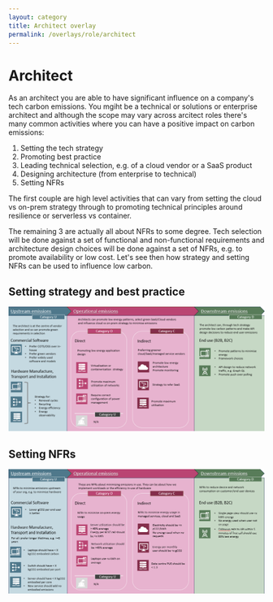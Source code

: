 ```yaml
---
layout: category
title: Architect overlay
permalink: /overlays/role/architect
---
```


# Architect

As an architect you are able to have significant influence on a company's tech carbon emissions. You mgiht be a technical or solutions or enterprise architect and although the scope may vary across arcitect roles there's many common activities where you can have a positive impact on carbon emissions: 

 1. Setting the tech strategy
 2. Promoting best practice
 3. Leading technical selection, e.g. of a cloud vendor or a SaaS product
 4. Designing architecture (from enterprise to technical) 
 5. Setting NFRs

The first couple are high level activities that can vary from setting the cloud vs on-prem strategy through to promoting technical principles around resilience or serverless vs container. 

The remaining 3 are actually all about NFRs to some degree. Tech selection will be done against a set of functional and non-functional requirements and architecture design choices will be done against a set of NFRs, e.g. to promote availability or low cost. Let's see then how strategy and setting NFRs can be used to influence low carbon. 

## Setting strategy and best practice
![embodied-carbon](/assets/images/overlays/arch_strat_overlay.png)

## Setting NFRs
![embodied-carbon](/assets/images/overlays/arch_strat_nfrs.png)